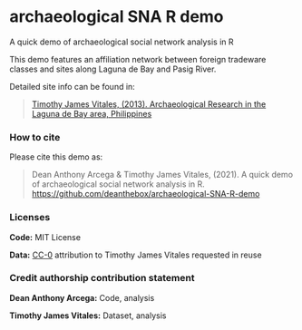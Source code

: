 # archaeological SNA R demo
 A quick demo of archaeological social network analysis in R

This demo features an affiliation network between foreign tradeware classes and sites along Laguna de Bay and Pasig River.

Detailed site info can be found in: 

> [Timothy James Vitales, (2013). Archaeological Research in the Laguna de Bay area, Philippines](https://www.academia.edu/5490456/Archaeological_Research_in_the_Laguna_de_Bay_area_Philippines)

### How to cite

Please cite this demo as:

> Dean Anthony Arcega & Timothy James Vitales, (2021). A quick demo of archaeological social network analysis in R.
> <https://github.com/deanthebox/archaeological-SNA-R-demo>

### Licenses

**Code:** MIT License

**Data:** [CC-0](http://creativecommons.org/publicdomain/zero/1.0/)
attribution to Timothy James Vitales requested in reuse


### Credit authorship contribution statement

**Dean Anthony Arcega:** Code, analysis 

**Timothy James Vitales:** Dataset, analysis